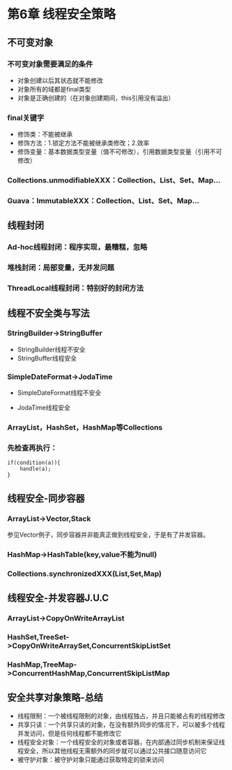 # 第6章 线程安全策略

## 不可变对象

### 不可变对象需要满足的条件

* 对象创建以后其状态就不能修改
* 对象所有的域都是final类型
* 对象是正确创建的（在对象创建期间，this引用没有溢出）

### final关键字

* 修饰类：不能被继承
* 修饰方法：1.锁定方法不能被继承类修改；2.效率
* 修饰变量：基本数据类型变量（值不可修改），引用数据类型变量（引用不可修改）

### Collections.unmodifiableXXX：Collection、List、Set、Map...

### Guava：ImmutableXXX：Collection、List、Set、Map...

## 线程封闭

### Ad-hoc线程封闭：程序实现，最糟糕，忽略

### 堆栈封闭：局部变量，无并发问题

### ThreadLocal线程封闭：特别好的封闭方法

## 线程不安全类与写法

### StringBuilder->StringBuffer

* StringBuilder线程不安全
* StringBuffer线程安全

### SimpleDateFormat->JodaTime

* SimpleDateFormat线程不安全

* JodaTime线程安全

### ArrayList，HashSet，HashMap等Collections

### 先检查再执行：

```
if(condition(a)){
	handle(a);
}
```

## 线程安全-同步容器

### ArrayList->Vector,Stack

参见Vector例子，同步容器并非能真正做到线程安全，于是有了并发容器。

### HashMap->HashTable(key,value不能为null)

### Collections.synchronizedXXX(List,Set,Map)

## 线程安全-并发容器J.U.C

### ArrayList->CopyOnWriteArrayList

### HashSet,TreeSet->CopyOnWriteArraySet,ConcurrentSkipListSet

### HashMap,TreeMap->ConcurrentHashMap,ConcurrentSkipListMap

## 安全共享对象策略-总结

* 线程限制：一个被线程限制的对象，由线程独占，并且只能被占有的线程修改
* 共享只读：一个共享只读的对象，在没有额外同步的情况下，可以被多个线程并发访问，但是任何线程都不能修改它
* 线程安全对象：一个线程安全的对象或者容器，在内部通过同步机制来保证线程安全，所以其他线程无需额外的同步就可以通过公共接口随意访问它
* 被守护对象：被守护对象只能通过获取特定的锁来访问